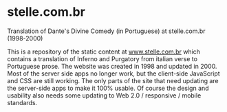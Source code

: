 stelle.com.br
=============

Translation of Dante's Divine Comedy (in Portuguese) at stelle.com.br (1998-2000)

This is a repository of the static content at www.stelle.com.br which contains a translation of Inferno and Purgatory from italian verse to Portuguese prose.
The website was created in 1998 and updated in 2000. Most of the server side apps no longer work, but the client-side JavaScript and CSS are still working. The only parts of the site that need updating are the server-side apps to make it 100% usable. Of course the design and usability also needs some updating to Web 2.0 / responsive / mobile standards.

